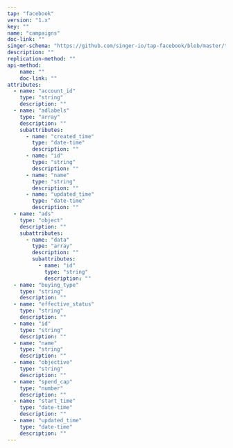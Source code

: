 ```yaml
---
tap: "facebook"
version: "1.x"
key: ""
name: "campaigns"
doc-link: ""
singer-schema: "https://github.com/singer-io/tap-facebook/blob/master/tap_facebook/schemas/campaigns.json"
description: ""
replication-method: ""
api-method:
    name: ""
    doc-link: ""
attributes:
  - name: "account_id"
    type: "string"
    description: ""
  - name: "adlabels"
    type: "array"
    description: ""
    subattributes:
      - name: "created_time"
        type: "date-time"
        description: ""
      - name: "id"
        type: "string"
        description: ""
      - name: "name"
        type: "string"
        description: ""
      - name: "updated_time"
        type: "date-time"
        description: ""
  - name: "ads"
    type: "object"
    description: ""
    subattributes:
      - name: "data"
        type: "array"
        description: ""
        subattributes:
          - name: "id"
            type: "string"
            description: ""
  - name: "buying_type"
    type: "string"
    description: ""
  - name: "effective_status"
    type: "string"
    description: ""
  - name: "id"
    type: "string"
    description: ""
  - name: "name"
    type: "string"
    description: ""
  - name: "objective"
    type: "string"
    description: ""
  - name: "spend_cap"
    type: "number"
    description: ""
  - name: "start_time"
    type: "date-time"
    description: ""
  - name: "updated_time"
    type: "date-time"
    description: ""
---
```

